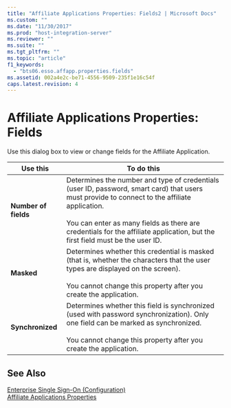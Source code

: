 ```yaml
---
title: "Affiliate Applications Properties: Fields2 | Microsoft Docs"
ms.custom: ""
ms.date: "11/30/2017"
ms.prod: "host-integration-server"
ms.reviewer: ""
ms.suite: ""
ms.tgt_pltfrm: ""
ms.topic: "article"
f1_keywords: 
  - "bts06.esso.affapp.properties.fields"
ms.assetid: 002a4e2c-be71-4556-9509-235f1e16c54f
caps.latest.revision: 4
---
```

# Affiliate Applications Properties: Fields
Use this dialog box to view or change fields for the Affiliate Application.  
  
|Use this|To do this|  
|--------------|----------------|  
|**Number of fields**|Determines the number and type of credentials (user ID, password, smart card) that users must provide to connect to the affiliate application.<br /><br /> You can enter as many fields as there are credentials for the affiliate application, but the first field must be the user ID.|  
|**Masked**|Determines whether this credential is masked (that is, whether the characters that the user types are displayed on the screen).<br /><br /> You cannot change this property after you create the application.|  
|**Synchronized**|Determines whether this field is synchronized (used with password synchronization). Only one field can be marked as synchronized.<br /><br /> You cannot change this property after you create the application.|  
  
## See Also  
 [Enterprise Single Sign-On (Configuration)](../HIS2010/enterprise-single-sign-on-configuration-2.md)   
 [Affiliate Applications Properties](../HIS2010/affiliate-applications-properties1.md)